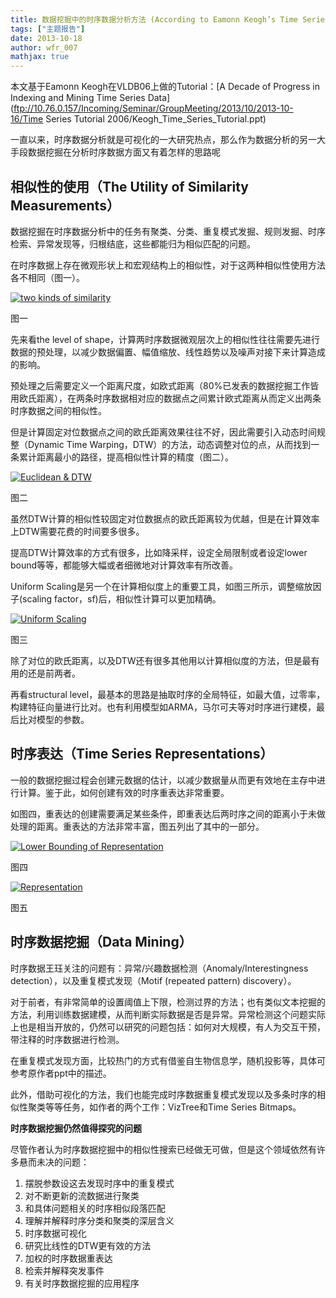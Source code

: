```yaml
---
title: 数据挖掘中的时序数据分析方法 (According to Eamonn Keogh’s Time Series Tutorial)
tags: ["主题报告"]
date: 2013-10-18
author: wfr_007
mathjax: true
---
```


本文基于Eamonn Keogh在VLDB06上做的Tutorial：[A Decade of Progress in Indexing and Mining Time Series Data](ftp://10.76.0.157/Incoming/Seminar/GroupMeeting/2013/10/2013-10-16/Time Series Tutorial 2006/Keogh_Time_Series_Tutorial.ppt)

一直以来，时序数据分析就是可视化的一大研究热点，那么作为数据分析的另一大手段数据挖掘在分析时序数据方面又有着怎样的思路呢

 

## 相似性的使用（The Utility of Similarity Measurements）

数据挖掘在时序数据分析中的任务有聚类、分类、重复模式发掘、规则发掘、时序检索、异常发现等，归根结底，这些都能归为相似匹配的问题。

在时序数据上存在微观形状上和宏观结构上的相似性，对于这两种相似性使用方法各不相同（图一）。

[![two kinds of similarity](http://www.cad.zju.edu.cn/home/vagblog/wp-content/uploads/2013/10/two-kinds-of-similarity.jpg)](http://www.cad.zju.edu.cn/home/vagblog/wp-content/uploads/2013/10/two-kinds-of-similarity.jpg)

图一

先来看the level of shape，计算两时序数据微观层次上的相似性往往需要先进行数据的预处理，以减少数据偏置、幅值缩放、线性趋势以及噪声对接下来计算造成的影响。

预处理之后需要定义一个距离尺度，如欧式距离（80%已发表的数据挖掘工作皆用欧氏距离），在两条时序数据相对应的数据点之间累计欧式距离从而定义出两条时序数据之间的相似性。

但是计算固定对位数据点之间的欧氏距离效果往往不好，因此需要引入动态时间规整（Dynamic Time Warping，DTW）的方法，动态调整对位的点，从而找到一条累计距离最小的路径，提高相似性计算的精度（图二）。

[![Euclidean & DTW](http://www.cad.zju.edu.cn/home/vagblog/wp-content/uploads/2013/10/Euclidean-DTW.jpg)](http://www.cad.zju.edu.cn/home/vagblog/wp-content/uploads/2013/10/Euclidean-DTW.jpg)

图二

虽然DTW计算的相似性较固定对位数据点的欧氏距离较为优越，但是在计算效率上DTW需要花费的时间要多很多。

提高DTW计算效率的方式有很多，比如降采样，设定全局限制或者设定lower bound等等，都能够大幅或者细微地对计算效率有所改善。

Uniform Scaling是另一个在计算相似度上的重要工具，如图三所示，调整缩放因子(scaling factor，sf)后，相似性计算可以更加精确。

[![Uniform Scaling](http://www.cad.zju.edu.cn/home/vagblog/wp-content/uploads/2013/10/Uniform-Scaling.jpg)](http://www.cad.zju.edu.cn/home/vagblog/wp-content/uploads/2013/10/Uniform-Scaling.jpg)

图三

除了对位的欧氏距离，以及DTW还有很多其他用以计算相似度的方法，但是最有用的还是前两者。

再看structural level，最基本的思路是抽取时序的全局特征，如最大值，过零率，构建特征向量进行比对。也有利用模型如ARMA，马尔可夫等对时序进行建模，最后比对模型的参数。

 

## 时序表达（Time Series Representations）

一般的数据挖掘过程会创建元数据的估计，以减少数据量从而更有效地在主存中进行计算。鉴于此，如何创建有效的时序重表达非常重要。

如图四，重表达的创建需要满足某些条件，即重表达后两时序之间的距离小于未做处理的距离。重表达的方法非常丰富，图五列出了其中的一部分。

[![Lower Bounding of Representation](http://www.cad.zju.edu.cn/home/vagblog/wp-content/uploads/2013/10/Lower-Bounding-of-Representation.jpg)](http://www.cad.zju.edu.cn/home/vagblog/wp-content/uploads/2013/10/Lower-Bounding-of-Representation.jpg)

图四

[![Representation](http://www.cad.zju.edu.cn/home/vagblog/wp-content/uploads/2013/10/Representation.jpg)](http://www.cad.zju.edu.cn/home/vagblog/wp-content/uploads/2013/10/Representation.jpg)

图五

 

## 时序数据挖掘（Data Mining）

时序数据王珏关注的问题有：异常/兴趣数据检测（Anomaly/Interestingness detection），以及重复模式发现（Motif  (repeated pattern) discovery）。

对于前者，有非常简单的设置阈值上下限，检测过界的方法；也有类似文本挖掘的方法，利用训练数据建模，从而判断实际数据是否是异常。异常检测这个问题实际上也是相当开放的，仍然可以研究的问题包括：如何对大规模，有人为交互干预，带注释的时序数据进行检测。

在重复模式发现方面，比较热门的方式有借鉴自生物信息学，随机投影等，具体可参考原作者ppt中的描述。

此外，借助可视化的方法，我们也能完成时序数据重复模式发现以及多条时序的相似性聚类等等任务，如作者的两个工作：VizTree和Time Series Bitmaps。

 

**时序数据挖掘仍然值得探究的问题**

尽管作者认为时序数据挖掘中的相似性搜索已经做无可做，但是这个领域依然有许多悬而未决的问题：

1. 摆脱参数设这去发现时序中的重复模式
2. 对不断更新的流数据进行聚类
3. 和具体问题相关的时序相似段落匹配
4. 理解并解释时序分类和聚类的深层含义
5. 时序数据可视化
6. 研究比线性的DTW更有效的方法
7. 加权的时序数据重表达
8. 检索并解释突发事件
9. 有关时序数据挖掘的应用程序
